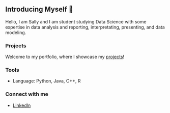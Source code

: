 ## Introducing Myself 👋

Hello, I am Sally and I am student studying Data Science with some expertise in data analysis and reporting, interpretating, presenting, and data modeling.


### Projects
Welcome to my portfolio, where I showcase my [projects]()!

### Tools
- Language: Python, Java, C++, R

### Connect with me
- [LinkedIn]()
